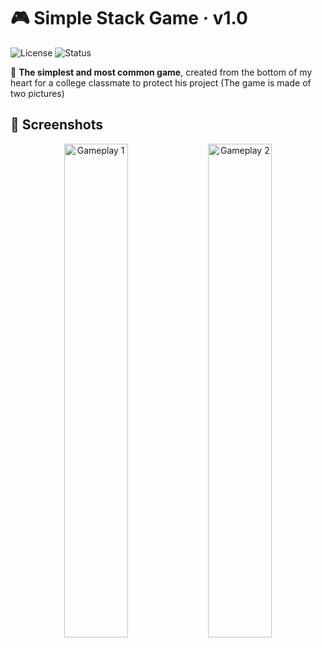 # 🎮 Simple Stack Game · v1.0
![License](https://img.shields.io/badge/License-MIT-green.svg)
![Status](https://img.shields.io/badge/Status-Complete-brightgreen)

🌟 **The simplest and most common game**, created from the bottom of my heart for a college classmate to protect his project (The game is made of two pictures)


## 📸 Screenshots
<div align="center">
  <img src="https://github.com/user-attachments/assets/0d899bdc-a782-4419-96f5-47beae5c5949" width="45%" alt="Gameplay 1">
  <img src="https://github.com/user-attachments/assets/b495f361-4df9-4973-9c4e-4ea9b70bf7bb" width="45%" alt="Gameplay 2">
</div>



